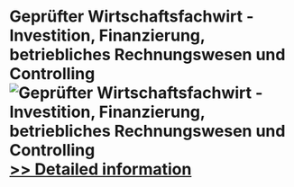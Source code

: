 # Geprüfter Wirtschaftsfachwirt - Investition, Finanzierung, betriebliches Rechnungswesen und Controlling<br />![Geprüfter Wirtschaftsfachwirt - Investition, Finanzierung, betriebliches Rechnungswesen und Controlling](https://mycommerce.akamaized.net/api/pimages/P300381773/BIG/300381773.JPG)<br />[>> Detailed information](https://secure.shareit.com/shareit/product.html?productid=300381773&affiliateid=200057808)